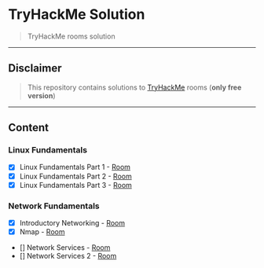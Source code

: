 # **TryHackMe Solution**
> TryHackMe rooms solution
---

## **Disclaimer**
> This repository contains solutions to [TryHackMe](tryhackme.com) rooms (**only free version**)

---
## **Content**
### **Linux Fundamentals**
- [x] Linux Fundamentals Part 1 - [Room](https://tryhackme.com/room/linux1)
- [x] Linux Fundamentals Part 2 - [Room](https://tryhackme.com/room/linux2)
- [x] Linux Fundamentals Part 3 - [Room](https://tryhackme.com/room/linux3)

### **Network Fundamentals**
- [x] Introductory Networking - [Room](https://tryhackme.com/room/introtonetworking)
- [x] Nmap - [Room](https://tryhackme.com/room/furthernmap)
- [] Network Services - [Room](https://tryhackme.com/room/networkservices)
- [] Network Services 2 - [Room](https://tryhackme.com/room/networkservices2)
